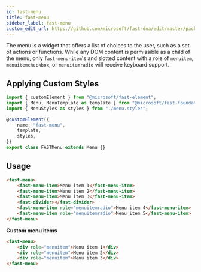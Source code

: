 ```yaml
---
id: fast-menu
title: fast-menu
sidebar_label: fast-menu
custom_edit_url: https://github.com/microsoft/fast-dna/edit/master/packages/web-components/fast-foundation/src/menu/README.md
---
```


The menu is a widget that offers a list of choices to the user, such as a set of actions or functions. While any DOM content is permissible as a child of the menu, only `fast-menu-item`'s and slotted content with a role of `menuitem`, `menuitemcheckbox`, or `menuitemradio` will receive keyboard support.

## Applying Custom Styles

```ts
import { customElement } from "@microsoft/fast-element";
import { Menu, MenuTemplate as template } from "@microsoft/fast-foundation";
import { MenuStyles as styles } from "./menu.styles";

@customElement({
    name: "fast-menu",
    template,
    styles,
})
export class FASTMenu extends Menu {}
```

## Usage
```html
<fast-menu>
    <fast-menu-item>Menu item 1</fast-menu-item>
    <fast-menu-item>Menu item 2</fast-menu-item>
    <fast-menu-item>Menu item 3</fast-menu-item>
    <fast-divider></fast-divider>
    <fast-menu-item role="menuitemradio">Menu item 4</fast-menu-item>
    <fast-menu-item role="menuitemradio">Menu item 5</fast-menu-item>
</fast-menu>
```

__Custom menu items__
```html
<fast-menu>
    <div role="menuitem">Menu item 1</div>
    <div role="menuitem">Menu item 2</div>
    <div role="menuitem">Menu item 3</div>
</fast-menu>
```